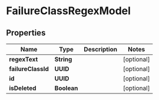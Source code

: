 

# FailureClassRegexModel


## Properties

| Name | Type | Description | Notes |
|------------ | ------------- | ------------- | -------------|
|**regexText** | **String** |  |  [optional] |
|**failureClassId** | **UUID** |  |  [optional] |
|**id** | **UUID** |  |  [optional] |
|**isDeleted** | **Boolean** |  |  [optional] |



